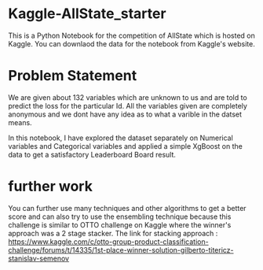 # Kaggle-AllState_starter

This is a Python Notebook for the competition of AllState which is hosted on Kaggle. You can downlaod the data for the notebook from Kaggle's website.

# Problem Statement
We are given about 132 variables which are unknown to us and are told to predict the loss for the particular Id. All the variables given are 
completely anonymous and we dont have any idea as to what a varible in the datset means.

In this notebook, I have explored the dataset separately on Numerical variables and Categorical variables and applied a simple XgBoost on the data to get a satisfactory Leaderboard Board result. 

# further work
You can further use many techniques and other algorithms to get a better score and can also try to use the ensembling technique because this 
challenge is similar to OTTO challenge on Kaggle where the winner's approach was a 2 stage stacker.
The link for stacking approach : https://www.kaggle.com/c/otto-group-product-classification-challenge/forums/t/14335/1st-place-winner-solution-gilberto-titericz-stanislav-semenov 
